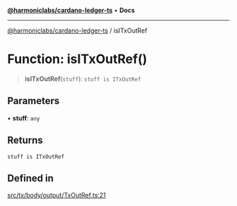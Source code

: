 [**@harmoniclabs/cardano-ledger-ts**](../README.md) • **Docs**

***

[@harmoniclabs/cardano-ledger-ts](../globals.md) / isITxOutRef

# Function: isITxOutRef()

> **isITxOutRef**(`stuff`): `stuff is ITxOutRef`

## Parameters

• **stuff**: `any`

## Returns

`stuff is ITxOutRef`

## Defined in

[src/tx/body/output/TxOutRef.ts:21](https://github.com/HarmonicLabs/cardano-ledger-ts/blob/94dd590ffe94133126b0d8d49920fc7b002e1975/src/tx/body/output/TxOutRef.ts#L21)
